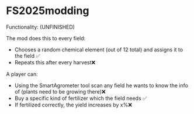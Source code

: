 # FS2025modding

Functionality: (UNFINISHED)


The mod does this to every field:
- Chooses a random chemical element (out of 12 total) and assigns it to the field ✅
- Repeats this after every harvest❌

A player can:
- Using the SmartAgrometer tool scan any field he wants to know the info of (plants need to be growing there)❌
- Buy a specific kind of fertilizer which the field needs ✅
- If fertilized correctly, the yield increases by x%❌


